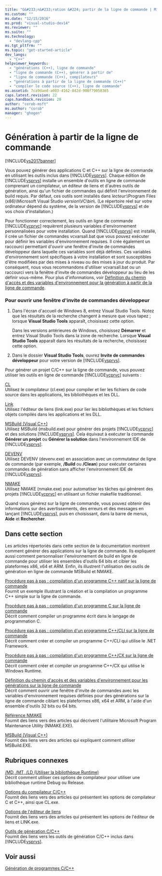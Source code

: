 ```yaml
---
title: "G&#233;n&#233;ration &#224; partir de la ligne de commande | Microsoft Docs"
ms.custom: ""
ms.date: "12/15/2016"
ms.prod: "visual-studio-dev14"
ms.reviewer: ""
ms.suite: ""
ms.technology: 
  - "devlang-cpp"
ms.tgt_pltfrm: ""
ms.topic: "get-started-article"
dev_langs: 
  - "C++"
helpviewer_keywords: 
  - "générations (C++), ligne de commande"
  - "ligne de commande (C++), générer à partir de"
  - "ligne de commande (C++), compilateurs"
  - "générations à partir de la ligne de commande (C++)"
  - "compiler le code source (C++), ligne de commande"
ms.assetid: 7ca9daed-a003-4162-842d-908f79058365
caps.latest.revision: 22
caps.handback.revision: 20
author: "corob-msft"
ms.author: "corob"
manager: "ghogen"
---
```

# G&#233;n&#233;ration &#224; partir de la ligne de commande
[!INCLUDE[vs2017banner](../assembler/inline/includes/vs2017banner.md)]

Vous pouvez générer des applications C et C\+\+ sur la ligne de commande en utilisant les outils inclus dans [!INCLUDE[vsprvs](../assembler/masm/includes/vsprvs_md.md)].  Chaque édition de [!INCLUDE[vsprvs](../assembler/masm/includes/vsprvs_md.md)] installe un ensemble d'outils en ligne de commande comprenant un compilateur, un éditeur de liens et d'autres outils de génération, ainsi qu'un fichier de commandes qui définit l'environnement de build requis.  Par défaut, ces outils sont installés dans *lecteur*:\\Program Files \(x86\)\\Microsoft Visual Studio *version*\\VC\\bin\\.  \(Le répertoire réel sur votre ordinateur dépend du système, de la version de [!INCLUDE[vsprvs](../assembler/masm/includes/vsprvs_md.md)] et de vos choix d'installation.\)  
  
 Pour fonctionner correctement, les outils en ligne de commande [!INCLUDE[vcprvc](../build/includes/vcprvc_md.md)] requièrent plusieurs variables d'environnement personnalisées pour votre installation.  Quand [!INCLUDE[vsprvs](../assembler/masm/includes/vsprvs_md.md)] est installé, il crée un fichier de commandes vcvarsall.bat que vous pouvez exécuter pour définir les variables d'environnement requises.  Il crée également un raccourci permettant d'ouvrir une fenêtre d'invite de commandes développeur dans laquelle ces variables sont déjà définies.  Ces variables d'environnement sont spécifiques à votre installation et sont susceptibles d'être modifiées par des mises à niveau ou des mises à jour du produit.  Par conséquent, nous vous recommandons d'utiliser vcvarsall.bat ou un raccourci vers la fenêtre d'invite de commandes développeur au lieu de les définir vous\-même.  Pour plus d'informations, voir [Définition du chemin d'accès et des variables d'environnement pour la génération à partir de la ligne de commande](../build/setting-the-path-and-environment-variables-for-command-line-builds.md).  
  
### Pour ouvrir une fenêtre d'invite de commandes développeur  
  
1.  Dans l'écran d'accueil de Windows 8, entrez Visual Studio Tools.  Notez que les résultats de la recherche changent à mesure que vous tapez ; lorsque **Visual Studio Tools** apparaît, choisissez cette option.  
  
     Dans les versions antérieures de Windows, choisissez **Démarrer** et entrez Visual Studio Tools dans la zone de recherche.  Lorsque **Visual Studio Tools** apparaît dans les résultats de la recherche, choisissez cette option.  
  
2.  Dans le dossier **Visual Studio Tools**, ouvrez **Invite de commandes développeur** pour votre version de [!INCLUDE[vsprvs](../assembler/masm/includes/vsprvs_md.md)].  
  
 Pour générer un projet C\/C\+\+ sur la ligne de commande, vous pouvez utiliser les outils en ligne de commande [!INCLUDE[vcprvc](../build/includes/vcprvc_md.md)] suivants :  
  
 [CL](../build/reference/compiling-a-c-cpp-program.md)  
 Utilisez le compilateur \(cl.exe\) pour compiler et lier les fichiers de code source dans les applications, les bibliothèques et les DLL.  
  
 [Link](../build/reference/linking.md)  
 Utilisez l'éditeur de liens \(link.exe\) pour lier les bibliothèques et les fichiers objets compilés dans les applications et les DLL.  
  
 [MSBuild \(Visual C\+\+\)](../build/msbuild-visual-cpp.md)  
 Utilisez MSBuild \(msbuild.exe\) pour générer des projets [!INCLUDE[vcprvc](../build/includes/vcprvc_md.md)] et des solutions [!INCLUDE[vsprvs](../assembler/masm/includes/vsprvs_md.md)].  Cela équivaut à exécuter la commande **Générer un projet** ou **Générer la solution** dans l'environnement IDE de [!INCLUDE[vsprvs](../assembler/masm/includes/vsprvs_md.md)].  
  
 [DEVENV](../Topic/Devenv%20Command%20Line%20Switches.md)  
 Utilisez DEVENV \(devenv.exe\) en association avec un commutateur de ligne de commande \(par exemple, **\/Build** ou **\/Clean**\) pour exécuter certaines commandes de génération sans afficher l'environnement IDE de [!INCLUDE[vsprvs](../assembler/masm/includes/vsprvs_md.md)].  
  
 [NMAKE](../build/nmake-reference.md)  
 Utilisez NMAKE \(nmake.exe\) pour automatiser les tâches qui génèrent des projets [!INCLUDE[vcprvc](../build/includes/vcprvc_md.md)] en utilisant un fichier makefile traditionnel.  
  
 Quand vous générez sur la ligne de commande, vous pouvez obtenir des informations sur des avertissements, des erreurs et des messages en lançant [!INCLUDE[vsprvs](../assembler/masm/includes/vsprvs_md.md)], puis en choisissant, dans la barre de menus, **Aide** et **Rechercher**.  
  
## Dans cette section  
 Les articles répertoriés dans cette section de la documentation montrent comment générer des applications sur la ligne de commande. Ils expliquent aussi comment personnaliser l'environnement de build en ligne de commande pour utiliser les ensembles d'outils 64 bits et cibler les plateformes x86, x64 et ARM. Enfin, ils illustrent l'utilisation des outils de génération en ligne de commande MSBuild et NMAKE.  
  
 [Procédure pas à pas : compilation d'un programme C\+\+ natif sur la ligne de commande](../build/walkthrough-compiling-a-native-cpp-program-on-the-command-line.md)  
 Fournit un exemple illustrant la création et la compilation un programme C\+\+ simple sur la ligne de commande.  
  
 [Procédure pas à pas : compilation d'un programme C sur la ligne de commande](../Topic/Walkthrough:%20Compiling%20a%20C%20Program%20on%20the%20Command%20Line.md)  
 Décrit comment compiler un programme écrit dans le langage de programmation C.  
  
 [Procédure pas à pas : compilation d'un programme C\+\+\/CLI sur la ligne de commande](../build/walkthrough-compiling-a-cpp-cli-program-on-the-command-line.md)  
 Décrit comment créer et compiler un programme C\+\+\/CLI qui utilise le .NET Framework.  
  
 [Procédure pas à pas : compilation d'un programme C\+\+\/CX sur la ligne de commande](../build/walkthrough-compiling-a-cpp-cx-program-on-the-command-line.md)  
 Décrit comment créer et compiler un programme C\+\+\/CX qui utilise le Windows Runtime.  
  
 [Définition du chemin d'accès et des variables d'environnement pour les générations sur la ligne de commande](../build/setting-the-path-and-environment-variables-for-command-line-builds.md)  
 Décrit comment ouvrir une fenêtre d'invite de commandes avec les variables d'environnement requises définies pour des générations sur la ligne de commande ciblant les plateformes x86, x64 et ARM, à l'aide d'un ensemble d'outils 32 bits ou 64 bits.  
  
 [Référence NMAKE](../build/nmake-reference.md)  
 Fournit des liens vers des articles qui décrivent l'utilitaire Microsoft Program Maintenance Utility \(NMAKE.EXE\).  
  
 [MSBuild \(Visual C\+\+\)](../build/msbuild-visual-cpp.md)  
 Fournit des liens vers des articles qui expliquent comment utiliser MSBuild.EXE.  
  
## Rubriques connexes  
 [\/MD, \/MT, \/LD \(Utiliser la bibliothèque Runtime\)](../build/reference/md-mt-ld-use-run-time-library.md)  
 Décrit comment utiliser ces options de compilateur pour utiliser une bibliothèque runtime Debug ou Release.  
  
 [Options du compilateur C\/C\+\+](../build/reference/compiler-options.md)  
 Fournit des liens vers des articles qui présentent les options de compilateur C et C\+\+, ainsi que CL.exe.  
  
 [Options de l'éditeur de liens](../build/reference/linker-options.md)  
 Fournit des liens vers des articles qui présentent les options de l'éditeur de liens et LINK.exe.  
  
 [Outils de génération C\/C\+\+](../build/reference/c-cpp-build-tools.md)  
 Fournit des liens vers les outils de génération C\/C\+\+ inclus dans [!INCLUDE[vsprvs](../assembler/masm/includes/vsprvs_md.md)].  
  
## Voir aussi  
 [Génération de programmes C\/C\+\+](../build/building-c-cpp-programs.md)